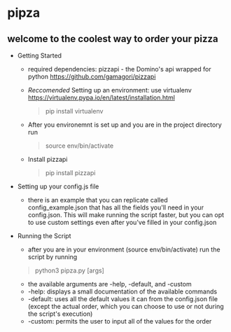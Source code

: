 # pipza

## welcome to the coolest way to order your pizza

* Getting Started
  * required dependencies: pizzapi - the Domino's api wrapped for python https://github.com/gamagori/pizzapi
  * *Reccomended* Setting up an environment: use virtualenv https://virtualenv.pypa.io/en/latest/installation.html
    > pip install virtualenv
  
  * After you environemnt is set up and you are in the project directory run
    >source env/bin/activate
  * Install pizzapi
    > pip install pizzapi
* Setting up your config.js file
  * there is an example that you can replicate called config_example.json that has all the fields you'll need in your config.json. This will make running the script faster, but you can opt to use custom settings even after you've filled in your config.json
  
* Running the Script
  * after you are in your environment (source env/bin/activate) run the script by running
  > python3 pipza.py [args]
    * the available arguments are -help, -default, and -custom
    * -help: displays a small documentation of the available commands
    * -default: uses all the default values it can from the config.json file (except the actual order, which you can choose to use or not during the script's execution)
    * -custom: permits the user to input all of the values for the order
  
